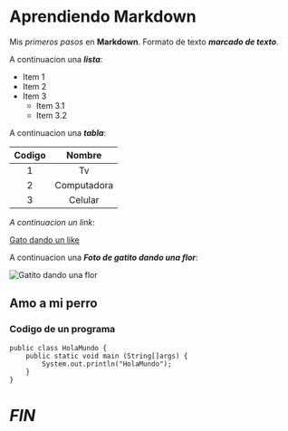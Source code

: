 # Aprendiendo Markdown

Mis *primeros pasos* en **Markdown**. Formato de texto ___marcado de texto___.

A continuacion una ***lista***:
* Item 1
* Item 2
* Item 3
  * Item 3.1
  * Item 3.2

A continuacion una ***tabla***:

| Codigo | Nombre |
|:-:|:-:|
| 1 | Tv |
| 2 | Computadora|
| 3 | Celular |

*A continuacion un link*:

[ Gato dando un like ](https://www.wattpad.com/1031308668-im%C3%A1genes-random-3-ahora-con-sonido-y-texto-52-gato) 

A continuacion una ***Foto de gatito dando una flor***:

![Gatito dando una flor](https://i.pinimg.com/564x/7d/3c/d6/7d3cd65da2182b47531a82c7391c97c0.jpg)
## Amo a mi perro

### Codigo de un programa 

    public class HolaMundo {
        public static void main (String[]args) {
            System.out.println("HolaMundo");
        }
    }
    
# *FIN*